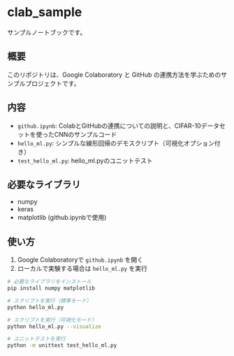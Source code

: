 # clab_sample
サンプルノートブックです。

## 概要
このリポジトリは、Google Colaboratory と GitHub の連携方法を学ぶためのサンプルプロジェクトです。

## 内容
- `github.ipynb`: ColabとGitHubの連携についての説明と、CIFAR-10データセットを使ったCNNのサンプルコード
- `hello_ml.py`: シンプルな線形回帰のデモスクリプト（可視化オプション付き）
- `test_hello_ml.py`: hello_ml.pyのユニットテスト

## 必要なライブラリ
- numpy
- keras
- matplotlib (github.ipynbで使用)

## 使い方
1. Google Colaboratoryで `github.ipynb` を開く
2. ローカルで実験する場合は `hello_ml.py` を実行

```bash
# 必要なライブラリをインストール
pip install numpy matplotlib

# スクリプトを実行（標準モード）
python hello_ml.py

# スクリプトを実行（可視化モード）
python hello_ml.py --visualize

# ユニットテストを実行
python -m unittest test_hello_ml.py
```
